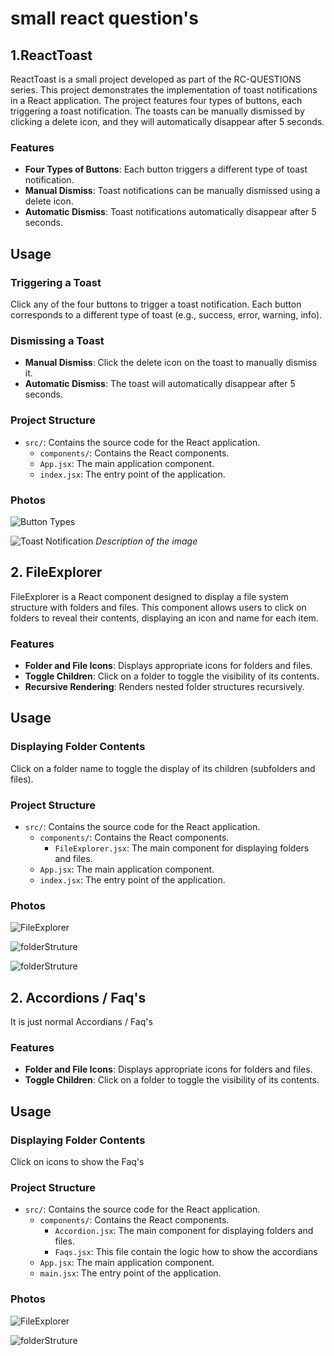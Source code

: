 # small react question's

## 1.ReactToast

ReactToast is a small project developed as part of the RC-QUESTIONS series. This project demonstrates the implementation of toast notifications in a React application. The project features four types of buttons, each triggering a toast notification. The toasts can be manually dismissed by clicking a delete icon, and they will automatically disappear after 5 seconds.

### Features

- **Four Types of Buttons**: Each button triggers a different type of toast notification.
- **Manual Dismiss**: Toast notifications can be manually dismissed using a delete icon.
- **Automatic Dismiss**: Toast notifications automatically disappear after 5 seconds.

## Usage

### Triggering a Toast

Click any of the four buttons to trigger a toast notification. Each button corresponds to a different type of toast (e.g., success, error, warning, info).

### Dismissing a Toast

- **Manual Dismiss**: Click the delete icon on the toast to manually dismiss it.
- **Automatic Dismiss**: The toast will automatically disappear after 5 seconds.

### Project Structure

- `src/`: Contains the source code for the React application.
  - `components/`: Contains the React components.
  - `App.jsx`: The main application component.
  - `index.jsx`: The entry point of the application.

### Photos

![Button Types](Photos/Button.png)


![Toast Notification](Photos/Toast.png)
*Description of the image*


## 2. FileExplorer

FileExplorer is a React component designed to display a file system structure with folders and files. This component allows users to click on folders to reveal their contents, displaying an icon and name for each item.

### Features

- **Folder and File Icons**: Displays appropriate icons for folders and files.
- **Toggle Children**: Click on a folder to toggle the visibility of its contents.
- **Recursive Rendering**: Renders nested folder structures recursively.

## Usage

### Displaying Folder Contents

Click on a folder name to toggle the display of its children (subfolders and files).

### Project Structure

- `src/`: Contains the source code for the React application.
  - `components/`: Contains the React components.
    - `FileExplorer.jsx`: The main component for displaying folders and files.
  - `App.jsx`: The main application component.
  - `index.jsx`: The entry point of the application.


### Photos

![FileExplorer](Photos/Folder.png)

![folderStruture](Photos/FolderStruture.png)

![folderStruture](Photos/FullFolderBody.png)


## 2. Accordions / Faq's

It is just normal Accordians / Faq's

### Features

- **Folder and File Icons**: Displays appropriate icons for folders and files.
- **Toggle Children**: Click on a folder to toggle the visibility of its contents.

## Usage

### Displaying Folder Contents

Click on icons to show the Faq's

### Project Structure

- `src/`: Contains the source code for the React application.
  - `components/`: Contains the React components.
    - `Accordion.jsx`: The main component for displaying folders and files.
    - `Faqs.jsx`: This file contain the logic how to show the accordians
  - `App.jsx`: The main application component.
  - `main.jsx`: The entry point of the application.


### Photos

![FileExplorer](Photos/qustionFaqs.png)

![folderStruture](Photos/openFaqs.png)

